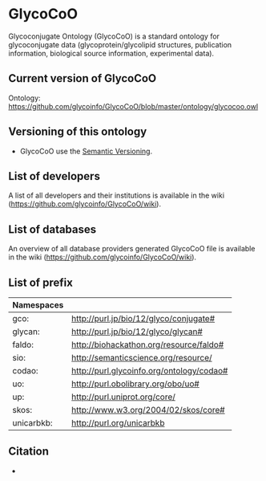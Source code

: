 # GlycoCoO
Glycoconjugate Ontology (GlycoCoO) is a standard ontology for glycoconjugate data (glycoprotein/glycolipid structures, publication information, biological source information, experimental data).

## Current version of GlycoCoO
Ontology: https://github.com/glycoinfo/GlycoCoO/blob/master/ontology/glycocoo.owl

## Versioning of this ontology


* GlycoCoO use the  [Semantic Versioning](https://semver.org/).

## List of developers
A list of all developers and their institutions is available in the wiki (https://github.com/glycoinfo/GlycoCoO/wiki).

## List of databases
An overview of all database providers generated GlycoCoO file is available in the wiki (https://github.com/glycoinfo/GlycoCoO/wiki).

## List of prefix
| Namespaces |                                               |
|------------|-----------------------------------------------|
| gco:    | <http://purl.jp/bio/12/glyco/conjugate#>         |
| glycan:    | <http://purl.jp/bio/12/glyco/glycan#>         |
| faldo:     | <http://biohackathon.org/resource/faldo#>     |
| sio:     | <http://semanticscience.org/resource/>     |
| codao:      | <http://purl.glycoinfo.org/ontology/codao#>        |
| uo:        | <http://purl.obolibrary.org/obo/uo#>          |
| up:        | <http://purl.uniprot.org/core/>               |
| skos:      | <http://www.w3.org/2004/02/skos/core#>        |
| unicarbkb: | <http://purl.org/unicarbkb>                  |


## Citation
* 
